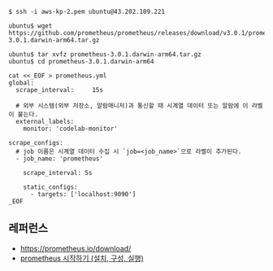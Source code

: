 
```
$ ssh -i aws-kp-2.pem ubuntu@43.202.109.221

ubuntu$ wget https://github.com/prometheus/prometheus/releases/download/v3.0.1/prometheus-3.0.1.darwin-arm64.tar.gz

ubuntu$ tar xvfz prometheus-3.0.1.darwin-arm64.tar.gz
ubuntu$ cd prometheus-3.0.1.darwin-arm64
```

```
cat <<_EOF > prometheus.yml
global:
  scrape_interval:     15s  

  # 외부 시스템(외부 저장소, 알람매니저)과 통신할 때 시계열 데이터 또는 알람에 이 라벨이 붙는다.
  external_labels:
    monitor: 'codelab-monitor'

scrape_configs:
  # job 이름은 시계열 데이터 수집 시 `job=<job_name>`으로 라벨이 추가된다.
  - job_name: 'prometheus'

    scrape_interval: 5s

    static_configs:
      - targets: ['localhost:9090']
_EOF
```

## 레퍼런스 ##

* https://prometheus.io/download/
* [prometheus 시작하기 (설치, 구성, 실행)](https://velog.io/@suk13574/Promehteus-prometheus-%EC%82%AC%EC%9A%A9%ED%95%B4%EB%B3%B4%EA%B8%B0-%EC%84%A4%EC%B9%98-%EA%B5%AC%EC%84%B1-%EC%8B%A4%ED%96%89)
